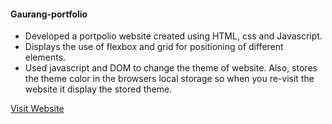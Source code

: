 #### Gaurang-portfolio

* Developed a portpolio website created using HTML, css and Javascript. 
* Displays the use of flexbox and grid for positioning of different elements.
* Used javascript and DOM to change the theme of website. Also, stores the theme color in the browsers local storage so when you re-visit the website it display the stored theme.

[Visit Website](http://gaurang-portfolio.s3-website-us-east-1.amazonaws.com)

